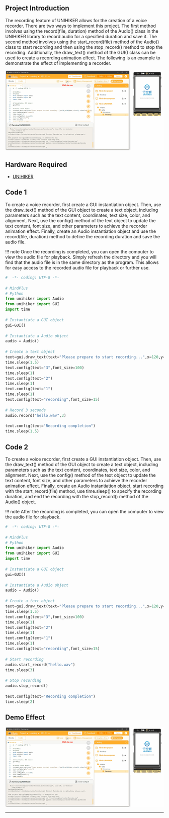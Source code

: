 ## **Project Introduction**
The recording feature of UNIHIKER allows for the creation of a voice recorder. There are two ways to implement this project. The first method involves using the record(file, duration) method of the Audio() class in the UNIHIKER library to record audio for a specified duration and save it. The second method involves using the start_record(file) method of the Audio() class to start recording and then using the stop_record() method to stop the recording. Additionally, the draw_text() method of the GUI() class can be used to create a recording animation effect. The following is an example to demonstrate the effect of implementing a recorder.  

![13.1.gif](img/13.Recoder/1717470027505-7d971d38-2031-44ed-abe6-e97bfbf89e8e.gif)   


## **Hardware Required**

- [UNIHIKER](https://www.dfrobot.com/product-2691.html)  

## **Code 1**

To create a voice recorder, first create a GUI instantiation object. Then, use the draw_text() method of the GUI object to create a text object, including parameters such as the text content, coordinates, text size, color, and alignment. Next, use the config() method of the text object to update the text content, font size, and other parameters to achieve the recorder animation effect. Finally, create an Audio instantiation object and use the record(file, duration) method to define the recording duration and save the audio file.  


!!! note
    Once the recording is completed, you can open the computer to view the audio file for playback. Simply refresh the directory and you will find that the audio file is in the same directory as the program. This allows for easy access to the recorded audio file for playback or further use.  

```python
#  -*- coding: UTF-8 -*-

# MindPlus
# Python
from unihiker import Audio
from unihiker import GUI
import time

# Instantiate a GUI object
gui=GUI()

# Instantiate a Audio object
audio = Audio()

# Create a text object
text=gui.draw_text(text="Please prepare to start recording...",x=120,y=160,font_size=10, color="#000000",origin="center")
time.sleep(1.5)
text.config(text="3",font_size=100)
time.sleep(1)
text.config(text="2")
time.sleep(1)
text.config(text="1")
time.sleep(1)
text.config(text="recording",font_size=15)

# Record 3 seconds
audio.record("hello.wav",3)

text.config(text="Recording completion")
time.sleep(1.5)
```
## **Code 2**
To create a voice recorder, first create a GUI instantiation object. Then, use the draw_text() method of the GUI object to create a text object, including parameters such as the text content, coordinates, text size, color, and alignment. Next, use the config() method of the text object to update the text content, font size, and other parameters to achieve the recorder animation effect. Finally, create an Audio instantiation object, start recording with the start_record(file) method, use time.sleep() to specify the recording duration, and end the recording with the stop_record() method of the Audio() object.  

!!! note
    After the recording is completed, you can open the computer to view the audio file for playback.  

```python
#  -*- coding: UTF-8 -*-

# MindPlus
# Python
from unihiker import Audio
from unihiker import GUI
import time

# Instantiate a GUI object
gui=GUI()

# Instantiate a Audio object
audio = Audio()

# Create a text object
text=gui.draw_text(text="Please prepare to start recording...",x=120,y=160,font_size=10, color="#000000",origin="center")
time.sleep(1.5)
text.config(text="3",font_size=100)
time.sleep(1)
text.config(text="2")
time.sleep(1)
text.config(text="1")
time.sleep(1)
text.config(text="recording",font_size=15)

# Start recording
audio.start_record("hello.wav")
time.sleep(3)

# Stop recording
audio.stop_record()

text.config(text="Recording completion")
time.sleep(2)
```  

## **Demo Effect**
![13.2.gif](img/13.Recoder/1717470034076-7c188ff4-862f-4278-a43c-01666910a30b.gif)  


---  



